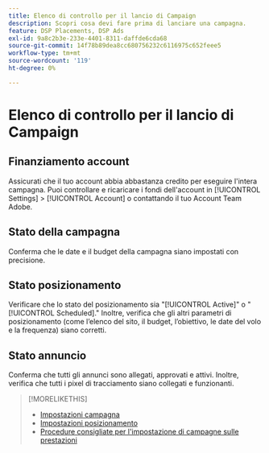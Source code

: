 ```yaml
---
title: Elenco di controllo per il lancio di Campaign
description: Scopri cosa devi fare prima di lanciare una campagna.
feature: DSP Placements, DSP Ads
exl-id: 9a8c2b3e-233e-4401-8311-daffde6cda68
source-git-commit: 14f78b89dea8cc680756232c6116975c652feee5
workflow-type: tm+mt
source-wordcount: '119'
ht-degree: 0%

---
```


# Elenco di controllo per il lancio di Campaign

## Finanziamento account

Assicurati che il tuo account abbia abbastanza credito per eseguire l&#39;intera campagna. Puoi controllare e ricaricare i fondi dell&#39;account in [!UICONTROL Settings] > [!UICONTROL Account] o contattando il tuo Account Team Adobe.

## Stato della campagna

Conferma che le date e il budget della campagna siano impostati con precisione.

## Stato posizionamento

Verificare che lo stato del posizionamento sia &quot;[!UICONTROL Active]&quot; o &quot;[!UICONTROL Scheduled].&quot; Inoltre, verifica che gli altri parametri di posizionamento (come l’elenco del sito, il budget, l’obiettivo, le date del volo e la frequenza) siano corretti.

## Stato annuncio

Conferma che tutti gli annunci sono allegati, approvati e attivi. Inoltre, verifica che tutti i pixel di tracciamento siano collegati e funzionanti.

>[!MORELIKETHIS]
>
>* [Impostazioni campagna](/help/dsp/campaign-management/campaigns/campaign-settings.md)
>* [Impostazioni posizionamento](/help/dsp/campaign-management/placements/placement-settings.md)
>* [Procedure consigliate per l&#39;impostazione di campagne sulle prestazioni](/help/dsp/optimization/campaign-best-practices-performance.md)
